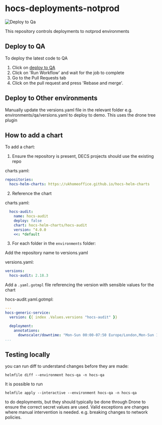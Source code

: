 # hocs-deployments-notprod

![Deploy to Qa](https://github.com/UKHomeOffice/hocs-deployments-notprod/actions/workflows/update-qa.yml/badge.svg)

This repository controls deployments to notprod environments

## Deploy to QA

To deploy the latest code to QA
1. Click on [deploy to QA](https://github.com/UKHomeOffice/hocs-deployments-notprod/actions/workflows/update-qa.yml)
2. Click on 'Run Workflow' and wait for the job to complete
3. Go to the Pull Requests tab
4. Click on the pull request and press 'Rebase and merge'.


## Deploy to Other environments

Manually update the versions.yaml file in the relevant folder
e.g. environments/qa/versions.yaml to deploy to demo.
This uses the drone tree plugin


## How to add a chart

To add a chart:

1. Ensure the repository is present, DECS projects should use the existing repo

charts.yaml:
```yaml
repositories:
  hocs-helm-charts: https://ukhomeoffice.github.io/hocs-helm-charts
```

2. Reference the chart

charts.yaml:
```yaml
  hocs-audit:
    name: hocs-audit
    deploy: false
    chart: hocs-helm-charts/hocs-audit
    version: ^4.0.0
    <<: *default
```

3. For each folder in the `environments` folder:

Add the repository name to versions.yaml
   
versions.yaml:
```yaml
versions:
  hocs-audit: 2.18.3
```

Add a `.yaml.gotmpl` file referencing the version with sensible values for the chart

hocs-audit.yaml.gotmpl:
```yaml
---
hocs-generic-service:
  version: {{ index .Values.versions "hocs-audit" }}

  deployment:
    annotations:
      downscaler/downtime: "Mon-Sun 00:00-07:50 Europe/London,Mon-Sun 18:05-24:00 Europe/London"
...
```

## Testing locally

you can run diff to understand changes before they are made:
```shell
helmfile diff --environment hocs-qa -n hocs-qa
```

It is possible to run
```shell
helmfile apply --interactive --environment hocs-qa -n hocs-qa
```
to do deployments, but they should typically be done through Drone to ensure the correct secret values are used.
Valid exceptions are changes where manual intervention is needed. e.g. breaking changes to network policies.
